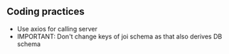 ## Coding practices

- Use axios for calling server
- IMPORTANT: Don't change keys of joi schema as that also derives DB schema
